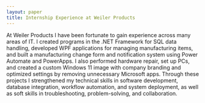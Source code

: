 ```yaml
---
layout: paper
title: Internship Experience at Weiler Products
---
```


At Weiler Products I have been fortunate to gain experience across many areas of IT. I created programs in the .NET Framework for SQL data handling, developed WPF applications for managing manufacturing items, and built a manufacturing change form and notification system using Power Automate and PowerApps. I also performed hardware repair, set up PCs, and created a custom Windows 11 image with company branding and optimized settings by removing unnecessary Microsoft apps. Through these projects I strengthened my technical skills in software development, database integration, workflow automation, and system deployment, as well as soft skills in troubleshooting, problem-solving, and collaboration.
